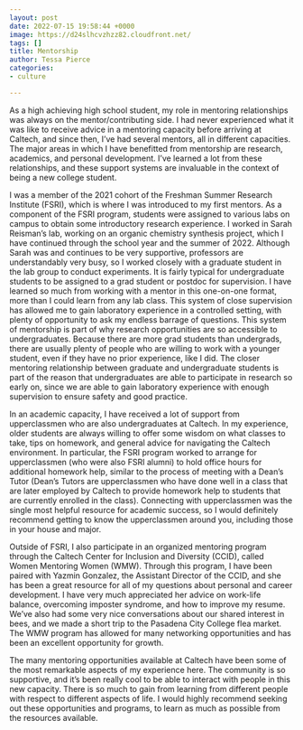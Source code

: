 ```yaml
---
layout: post
date: 2022-07-15 19:58:44 +0000
image: https://d24slhcvzhzz82.cloudfront.net/
tags: []
title: Mentorship
author: Tessa Pierce
categories:
- culture

---
```

As a high achieving high school student, my role in mentoring relationships was always on the mentor/contributing side. I had never experienced what it was like to receive advice in a mentoring capacity before arriving at Caltech, and since then, I’ve had several mentors, all in different capacities. The major areas in which I have benefitted from mentorship are research, academics, and personal development. I’ve learned a lot from these relationships, and these support systems are invaluable in the context of being a new college student.

I was a member of the 2021 cohort of the Freshman Summer Research Institute (FSRI), which is where I was introduced to my first mentors. As a component of the FSRI program, students were assigned to various labs on campus to obtain some introductory research experience. I worked in Sarah Reisman’s lab, working on an organic chemistry synthesis project, which I have continued through the school year and the summer of 2022. Although Sarah was and continues to be very supportive, professors are understandably very busy, so I worked closely with a graduate student in the lab group to conduct experiments. It is fairly typical for undergraduate students to be assigned to a grad student or postdoc for supervision. I have learned so much from working with a mentor in this one-on-one format, more than I could learn from any lab class. This system of close supervision has allowed me to gain laboratory experience in a controlled setting, with plenty of opportunity to ask my endless barrage of questions. This system of mentorship is part of why research opportunities are so accessible to undergraduates. Because there are more grad students than undergrads, there are usually plenty of people who are willing to work with a younger student, even if they have no prior experience, like I did. The closer mentoring relationship between graduate and undergraduate students is part of the reason that undergraduates are able to participate in research so early on, since we are able to gain laboratory experience with enough supervision to ensure safety and good practice.

In an academic capacity, I have received a lot of support from upperclassmen who are also undergraduates at Caltech. In my experience, older students are always willing to offer some wisdom on what classes to take, tips on homework, and general advice for navigating the Caltech environment. In particular, the FSRI program worked to arrange for upperclassmen (who were also FSRI alumni) to hold office hours for additional homework help, similar to the process of meeting with a Dean’s Tutor (Dean’s Tutors are upperclassmen who have done well in a class that are later employed by Caltech to provide homework help to students that are currently enrolled in the class). Connecting with upperclassmen was the single most helpful resource for academic success, so I would definitely recommend getting to know the upperclassmen around you, including those in your house and major.

Outside of FSRI, I also participate in an organized mentoring program through the Caltech Center for Inclusion and Diversity (CCID), called Women Mentoring Women (WMW). Through this program, I have been paired with Yazmin Gonzalez, the Assistant Director of the CCID, and she has been a great resource for all of my questions about personal and career development. I have very much appreciated her advice on work-life balance, overcoming imposter syndrome, and how to improve my resume. We’ve also had some very nice conversations about our shared interest in bees, and we made a short trip to the Pasadena City College flea market. The WMW program has allowed for many networking opportunities and has been an excellent opportunity for growth.

The many mentoring opportunities available at Caltech have been some of the most remarkable aspects of my experience here. The community is so supportive, and it’s been really cool to be able to interact with people in this new capacity. There is so much to gain from learning from different people with respect to different aspects of life. I would highly recommend seeking out these opportunities and programs, to learn as much as possible from the resources available.